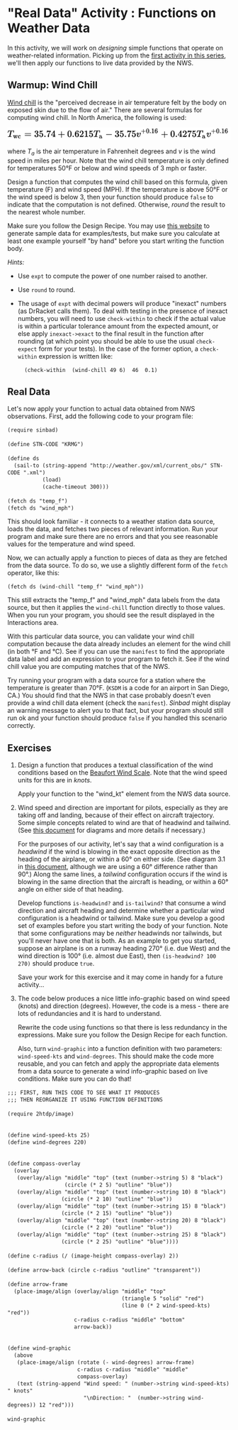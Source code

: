 # "Real Data" Activity : Functions on Weather Data

In this activity, we will work on *designing* simple functions that operate on weather-related information. Picking up from the [first activity in this series](welcome1-expr.md), we'll then apply our functions to live data provided by the NWS.

## Warmup: Wind Chill

[Wind chill](https://en.wikipedia.org/wiki/Wind_chill) is the "perceived decrease in air temperature felt by the body on exposed skin due to the flow of air." There are several formulas for computing wind chill. In North America, the following is used:

![wind chill formula](wind-chill-formula.svg)

where *T<sub>a</sub>* is the air temperature in Fahrenheit degrees and *v* is the wind speed in miles per hour. Note that the wind chill temperature is only defined for temperatures 50&deg;F or below and wind speeds of 3 mph or faster.

Design a function that computes the wind chill based on this formula, given temperature (F) and wind speed (MPH). If the temperature is above 50&deg;F or the wind speed is below 3, then your function should produce `false` to indicate that the computation is not defined. Otherwise, *round* the result to the nearest whole number.

Make sure you follow the Design Recipe. You may use [this website](http://www.nws.noaa.gov/om/cold/wind_chill.shtml) to generate sample data for examples/tests, but make sure you calculate at least one example yourself "by hand" before you start writing the function body.

*Hints:*

* Use `expt` to compute the power of one number raised to another. 
* Use `round` to round.
* The usage of `expt` with decimal powers will produce "inexact" numbers (as DrRacket calls them). To deal with testing in the presence of inexact numbers, you will need to use `check-within` to check if the actual value is within a particular tolerance amount from the expected amount, or else apply `inexact->exact` to the final result in the function after rounding (at which point you should be able to use the usual `check-expect` form for your tests). In the case of the former option, a `check-within` expression is written like:

        (check-within  (wind-chill 49 6)  46  0.1)


## Real Data

Let's now apply your function to actual data obtained from NWS observations. First, add the following code to your program file:

````
(require sinbad)

(define STN-CODE "KRMG")

(define ds
  (sail-to (string-append "http://weather.gov/xml/current_obs/" STN-CODE ".xml")
           (load)
           (cache-timeout 300)))

(fetch ds "temp_f")
(fetch ds "wind_mph")
````

This should look familiar - it connects to a weather station data source, loads the data, and fetches two pieces of relevant information. Run your program and make sure there are no errors and that you see reasonable values for the temperature and wind speed.

Now, we can actually apply a function to pieces of data as they are fetched from the data source. To do so, we use a slightly different form of the `fetch` operator, like this:

````
(fetch ds (wind-chill "temp_f" "wind_mph"))
````

This still extracts the  "temp_f" and "wind_mph" data labels from the data source, but then it applies the `wind-chill` function directly to those values. When you run your program, you should see the result displayed in the Interactions area.

With this particular data source, you can validate your wind chill computation because the data already includes an element for the wind chill (in both &deg;F and &deg;C). See if you can use the `manifest` to find the appropriate data label and add an expression to your program to fetch it. See if the wind chill value you are computing matches that of the NWS.

Try running your program with a data source for a station where the temperature is greater than 70&deg;F. (`KSDM` is a code for an airport in San Diego, CA.) You should find that the NWS in that case probably doesn't even provide a wind chill data element (check the `manifest`). *Sinbad* might display an warning message to alert you to that fact, but your program should still run ok and your function should produce `false` if you handled this scenario correctly.



## Exercises

1. Design a function that produces a textual classification of the wind conditions based on the [Beaufort Wind Scale](http://www.spc.noaa.gov/faq/tornado/beaufort.html). Note that the wind speed units for this are in *knots*.

   Apply your function to the "wind_kt" element from the NWS data source.
   
   
2. Wind speed and direction are important for pilots, especially as they are taking off and landing, because of their effect on aircraft trajectory. Some simple concepts related to wind are that of headwind and tailwind. (See [this document](https://www.ivao.aero/training/documentation/books/PP_ADC_Headwind_croswind_calc.pdf) for diagrams and more details if necessary.) 

   For the purposes of our activity, let's say that a wind configuration is a *headwind* if the wind is blowing in the exact opposite direction as the heading of the airplane, or within a 60&deg; on either side. (See diagram 3.1 in [this document](https://www.ivao.aero/training/documentation/books/PP_ADC_Headwind_croswind_calc.pdf), although we are using a 60&deg; difference rather than 90&deg;.) Along the same lines, a *tailwind* configuration occurs if the wind is blowing in the same direction that the aircraft is heading, or within a 60&deg; angle on either side of that heading.
   
   Develop functions `is-headwind?` and `is-tailwind?` that consume a wind direction and aircraft heading and determine whether a particular wind configuration is a headwind or tailwind. Make sure you develop a good set of examples before you start writing the body of your function. Note that some configurations may be *neither* headwinds nor tailwinds, but you'll never have one that is both. As an example to get you started, suppose an airplane is on a runway heading 270&deg; (i.e. due West) and the wind direction is 100&deg; (i.e. almost due East), then `(is-headwind? 100 270)` should produce `true`.
   
   Save your work for this exercise and it may come in handy for a future activity...
   
   
3. The code below produces a nice little info-graphic based on wind speed (knots) and direction (degrees). However, the code is a mess - there are lots of redundancies and it is hard to understand. 

   Rewrite the code using functions so that there is less redundancy in the expressions. Make sure you follow the Design Recipe for each function.
   
   Also, turn `wind-graphic` into a function definition with two parameters: `wind-speed-kts` and `wind-degrees`. This should make the code more reusable, and you can fetch and apply the appropriate data elements from a data source to generate a wind info-graphic based on live conditions. Make sure you can do that!
   
````
;;; FIRST, RUN THIS CODE TO SEE WHAT IT PRODUCES
;;; THEN REORGANIZE IT USING FUNCTION DEFINITIONS

(require 2htdp/image)


(define wind-speed-kts 25)
(define wind-degrees 220)


(define compass-overlay
  (overlay
   (overlay/align "middle" "top" (text (number->string 5) 8 "black")
                  (circle (* 2 5) "outline" "blue"))
   (overlay/align "middle" "top" (text (number->string 10) 8 "black")
                 (circle (* 2 10) "outline" "blue"))
   (overlay/align "middle" "top" (text (number->string 15) 8 "black")
                 (circle (* 2 15) "outline" "blue"))
   (overlay/align "middle" "top" (text (number->string 20) 8 "black")
                 (circle (* 2 20) "outline" "blue"))
   (overlay/align "middle" "top" (text (number->string 25) 8 "black")
                 (circle (* 2 25) "outline" "blue"))))

(define c-radius (/ (image-height compass-overlay) 2))
 
(define arrow-back (circle c-radius "outline" "transparent"))

(define arrow-frame
  (place-image/align (overlay/align "middle" "top"
                                    (triangle 5 "solid" "red")
                                    (line 0 (* 2 wind-speed-kts) "red"))
                     c-radius c-radius "middle" "bottom"
                     arrow-back))


(define wind-graphic 
  (above
   (place-image/align (rotate (- wind-degrees) arrow-frame)
                      c-radius c-radius "middle" "middle"
                      compass-overlay)
   (text (string-append "Wind speed: " (number->string wind-speed-kts) " knots"
                        "\nDirection: "  (number->string wind-degrees)) 12 "red")))

wind-graphic
````




